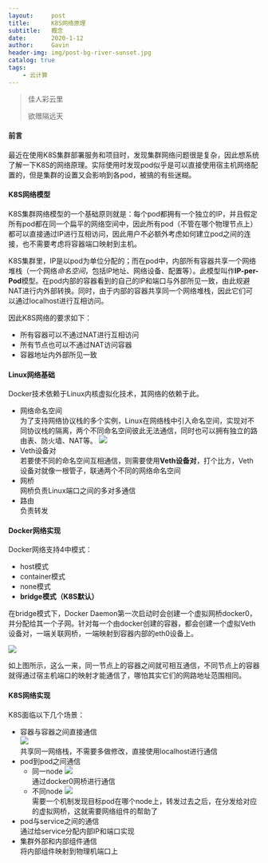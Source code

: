 ```yaml
---
layout:     post
title:      K8S网络原理
subtitle:   概念
date:       2020-1-12
author:     Gavin
header-img: img/post-bg-river-sunset.jpg
catalog: true
tags:
    - 云计算
---
```


> 佳人彩云里
> 
> 欲赠隔远天

#### 前言

最近在使用K8S集群部署服务和项目时，发现集群网络问题很是复杂，因此想系统了解一下K8S的网络原理。实际使用时发现pod似乎是可以直接使用宿主机网络配置的，但是集群的设置又会影响到各pod，被搞的有些迷糊。

#### K8S网络模型

K8S集群网络模型的一个基础原则就是：每个pod都拥有一个独立的IP，并且假定所有pod都在同一个扁平的网络空间中，因此所有pod（不管在哪个物理节点上）都可以直接通过IP进行互相访问，因此用户不必额外考虑如何建立pod之间的连接，也不需要考虑将容器端口映射到主机。

K8S集群里，IP是以pod为单位分配的；而在pod中，内部所有容器共享一个网络堆栈（一个网络*命名空间*，包括IP地址、网络设备、配置等）。此模型叫作**IP-per-Pod**模型。在pod内部的容器看到的自己的IP和端口与外部所见一致，由此规避NAT进行内外部转换。同时，由于内部的容器共享同一个网络堆栈，因此它们可以通过localhost进行互相访问。

因此K8S网络的要求如下：

+ 所有容器可以不通过NAT进行互相访问
+ 所有节点也可以不通过NAT访问容器
+ 容器地址内外部所见一致

#### Linux网络基础

Docker技术依赖于Linux内核虚拟化技术，其网络的依赖于此。

+ 网络命名空间  
	为了支持网络协议栈的多个实例，Linux在网络栈中引入命名空间，实现对不同协议栈的隔离，两个不同命名空间彼此无法通信，同时也可以拥有独立的路由表、防火墙、NAT等。	![](http://gavinmandias.online/large/006tNbRwgy1gau2ghiiu2j30kd09ita8.jpg)
+ Veth设备对  
	若要使不同的命名空间互相通信，则需要使用**Veth设备对**，打个比方，Veth设备对就像一根管子，联通两个不同的网络命名空间
+ 网桥  
	网桥负责Linux端口之间的多对多通信
+ 路由  
	负责转发

#### Docker网络实现

Docker网络支持4中模式：

+ host模式
+ container模式
+ none模式 
+ **bridge模式（K8S默认）**

在bridge模式下，Docker Daemon第一次启动时会创建一个虚拟网桥docker0，并分配给其一个子网。针对每一个由docker创建的容器，都会创建一个虚拟Veth设备对，一端关联网桥，一端映射到容器内部的eth0设备上。

![](http://gavinmandias.online/large/006tNbRwgy1gau2yqq3bqj306t0bbq3y.jpg)

如上图所示，这么一来，同一节点上的容器之间就可相互通信，不同节点上的容器就得通过宿主机端口的映射才能通信了，哪怕其实它们的网路地址范围相同。

#### K8S网络实现

K8S面临以下几个场景：  

+ 容器与容器之间直接通信  
	![](http://gavinmandias.online/large/006tNbRwgy1gau3in5uzkj308r0bhac2.jpg)  
	共享同一网络栈，不需要多做修改，直接使用localhost进行通信
+ pod到pod之间通信
	+ 同一node
		![](http://gavinmandias.online/large/006tNbRwgy1gau3kh7oo1j30gs0dcaep.jpg)  
		通过docker0网桥进行通信
	+ 不同node
		![](http://gavinmandias.online/large/006tNbRwgy1gau3mbdqe7j30h20ddtd3.jpg)  
		需要一个机制发现目标pod在哪个node上，转发过去之后，在分发给对应的虚拟网桥，这就需要网络组件的帮助了
+ pod与service之间的通信  
	通过给service分配内部IP和端口实现
+ 集群外部和内部组件通信  
	将内部组件映射到物理机端口上




